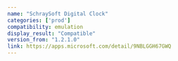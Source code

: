 ```yaml
---
name: "SchraySoft Digital Clock"
categories: ['prod']
compatibility: emulation
display_result: "Compatible"
version_from: "1.2.1.0"
link: https://apps.microsoft.com/detail/9NBLGGH67GWQ
---
```

